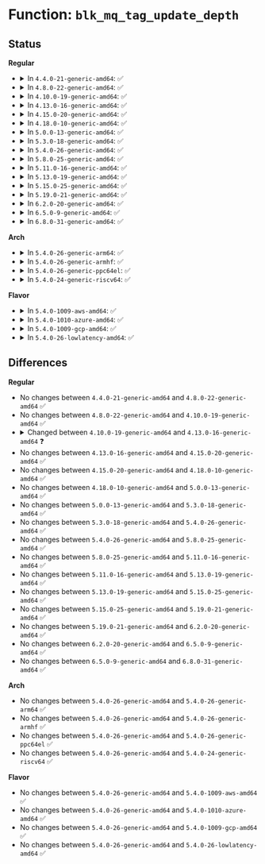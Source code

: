 # Function: <code>blk_mq_tag_update_depth</code>

## Status
<b>Regular</b>
<ul>
<li>
<details>
<summary>In <code>4.4.0-21-generic-amd64</code>: ✅</summary>

```c
int blk_mq_tag_update_depth(struct blk_mq_tags * tags, unsigned int tdepth)
```

```json
{
  "name": "blk_mq_tag_update_depth",
  "collision_type": "Unique Global",
  "inline_type": "No",
  "funcs": [
    {
      "addr": 18446744071582808416,
      "name": "blk_mq_tag_update_depth",
      "external": true,
      "loc": "block/blk-mq-tag.c:658",
      "file": "block/blk-mq-tag.c",
      "inline": "seen, unknown",
      "caller_inline": [],
      "caller_func": [
        "block/blk-mq.c:blk_mq_update_nr_requests"
      ]
    }
  ],
  "symbols": [
    {
      "addr": 18446744071582808416,
      "name": "blk_mq_tag_update_depth",
      "section": ".text",
      "bind": "STB_GLOBAL",
      "size": 50
    }
  ]
}
```
</details>
</li>
<li>
<details>
<summary>In <code>4.8.0-22-generic-amd64</code>: ✅</summary>

```c
int blk_mq_tag_update_depth(struct blk_mq_tags * tags, unsigned int tdepth)
```

```json
{
  "name": "blk_mq_tag_update_depth",
  "collision_type": "Unique Global",
  "inline_type": "No",
  "funcs": [
    {
      "addr": 18446744071583087520,
      "name": "blk_mq_tag_update_depth",
      "external": true,
      "loc": "block/blk-mq-tag.c:695",
      "file": "block/blk-mq-tag.c",
      "inline": "seen, unknown",
      "caller_inline": [],
      "caller_func": [
        "block/blk-mq.c:blk_mq_update_nr_requests"
      ]
    }
  ],
  "symbols": [
    {
      "addr": 18446744071583087520,
      "name": "blk_mq_tag_update_depth",
      "section": ".text",
      "bind": "STB_GLOBAL",
      "size": 50
    }
  ]
}
```
</details>
</li>
<li>
<details>
<summary>In <code>4.10.0-19-generic-amd64</code>: ✅</summary>

```c
int blk_mq_tag_update_depth(struct blk_mq_tags * tags, unsigned int tdepth)
```

```json
{
  "name": "blk_mq_tag_update_depth",
  "collision_type": "Unique Global",
  "inline_type": "No",
  "funcs": [
    {
      "addr": 18446744071583195840,
      "name": "blk_mq_tag_update_depth",
      "external": true,
      "loc": "block/blk-mq-tag.c:414",
      "file": "block/blk-mq-tag.c",
      "inline": "seen, unknown",
      "caller_inline": [],
      "caller_func": [
        "block/blk-mq.c:blk_mq_update_nr_requests"
      ]
    }
  ],
  "symbols": [
    {
      "addr": 18446744071583195840,
      "name": "blk_mq_tag_update_depth",
      "section": ".text",
      "bind": "STB_GLOBAL",
      "size": 48
    }
  ]
}
```
</details>
</li>
<li>
<details>
<summary>In <code>4.13.0-16-generic-amd64</code>: ✅</summary>

```c
int blk_mq_tag_update_depth(struct blk_mq_hw_ctx * hctx, struct blk_mq_tags * * tagsptr, unsigned int tdepth, bool can_grow)
```

```json
{
  "name": "blk_mq_tag_update_depth",
  "collision_type": "Unique Global",
  "inline_type": "No",
  "funcs": [
    {
      "addr": 18446744071583252496,
      "name": "blk_mq_tag_update_depth",
      "external": true,
      "loc": "block/blk-mq-tag.c:399",
      "file": "block/blk-mq-tag.c",
      "inline": "seen, unknown",
      "caller_inline": [],
      "caller_func": [
        "block/blk-mq.c:blk_mq_update_nr_requests",
        "block/blk-mq.c:blk_mq_update_nr_requests"
      ]
    }
  ],
  "symbols": [
    {
      "addr": 18446744071583252496,
      "name": "blk_mq_tag_update_depth",
      "section": ".text",
      "bind": "STB_GLOBAL",
      "size": 262
    }
  ]
}
```
</details>
</li>
<li>
<details>
<summary>In <code>4.15.0-20-generic-amd64</code>: ✅</summary>

```c
int blk_mq_tag_update_depth(struct blk_mq_hw_ctx * hctx, struct blk_mq_tags * * tagsptr, unsigned int tdepth, bool can_grow)
```

```json
{
  "name": "blk_mq_tag_update_depth",
  "collision_type": "Unique Global",
  "inline_type": "No",
  "funcs": [
    {
      "addr": 18446744071583432000,
      "name": "blk_mq_tag_update_depth",
      "external": true,
      "loc": "block/blk-mq-tag.c:409",
      "file": "block/blk-mq-tag.c",
      "inline": "seen, unknown",
      "caller_inline": [],
      "caller_func": [
        "block/blk-mq.c:blk_mq_update_nr_requests",
        "block/blk-mq.c:blk_mq_update_nr_requests"
      ]
    }
  ],
  "symbols": [
    {
      "addr": 18446744071583432000,
      "name": "blk_mq_tag_update_depth",
      "section": ".text",
      "bind": "STB_GLOBAL",
      "size": 262
    }
  ]
}
```
</details>
</li>
<li>
<details>
<summary>In <code>4.18.0-10-generic-amd64</code>: ✅</summary>

```c
int blk_mq_tag_update_depth(struct blk_mq_hw_ctx * hctx, struct blk_mq_tags * * tagsptr, unsigned int tdepth, bool can_grow)
```

```json
{
  "name": "blk_mq_tag_update_depth",
  "collision_type": "Unique Global",
  "inline_type": "No",
  "funcs": [
    {
      "addr": 18446744071583643168,
      "name": "blk_mq_tag_update_depth",
      "external": true,
      "loc": "block/blk-mq-tag.c:396",
      "file": "block/blk-mq-tag.c",
      "inline": "seen, unknown",
      "caller_inline": [],
      "caller_func": [
        "block/blk-mq.c:blk_mq_update_nr_requests",
        "block/blk-mq.c:blk_mq_update_nr_requests"
      ]
    }
  ],
  "symbols": [
    {
      "addr": 18446744071583643168,
      "name": "blk_mq_tag_update_depth",
      "section": ".text",
      "bind": "STB_GLOBAL",
      "size": 231
    }
  ]
}
```
</details>
</li>
<li>
<details>
<summary>In <code>5.0.0-13-generic-amd64</code>: ✅</summary>

```c
int blk_mq_tag_update_depth(struct blk_mq_hw_ctx * hctx, struct blk_mq_tags * * tagsptr, unsigned int tdepth, bool can_grow)
```

```json
{
  "name": "blk_mq_tag_update_depth",
  "collision_type": "Unique Global",
  "inline_type": "No",
  "funcs": [
    {
      "addr": 18446744071583749712,
      "name": "blk_mq_tag_update_depth",
      "external": true,
      "loc": "block/blk-mq-tag.c:466",
      "file": "block/blk-mq-tag.c",
      "inline": "seen, unknown",
      "caller_inline": [],
      "caller_func": [
        "block/blk-mq.c:blk_mq_update_nr_requests",
        "block/blk-mq.c:blk_mq_update_nr_requests"
      ]
    }
  ],
  "symbols": [
    {
      "addr": 18446744071583749712,
      "name": "blk_mq_tag_update_depth",
      "section": ".text",
      "bind": "STB_GLOBAL",
      "size": 231
    }
  ]
}
```
</details>
</li>
<li>
<details>
<summary>In <code>5.3.0-18-generic-amd64</code>: ✅</summary>

```c
int blk_mq_tag_update_depth(struct blk_mq_hw_ctx * hctx, struct blk_mq_tags * * tagsptr, unsigned int tdepth, bool can_grow)
```

```json
{
  "name": "blk_mq_tag_update_depth",
  "collision_type": "Unique Global",
  "inline_type": "No",
  "funcs": [
    {
      "addr": 18446744071583938784,
      "name": "blk_mq_tag_update_depth",
      "external": true,
      "loc": "block/blk-mq-tag.c:459",
      "file": "block/blk-mq-tag.c",
      "inline": "seen, unknown",
      "caller_inline": [],
      "caller_func": [
        "block/blk-mq.c:blk_mq_update_nr_requests",
        "block/blk-mq.c:blk_mq_update_nr_requests"
      ]
    }
  ],
  "symbols": [
    {
      "addr": 18446744071583938784,
      "name": "blk_mq_tag_update_depth",
      "section": ".text",
      "bind": "STB_GLOBAL",
      "size": 246
    }
  ]
}
```
</details>
</li>
<li>
<details>
<summary>In <code>5.4.0-26-generic-amd64</code>: ✅</summary>

```c
int blk_mq_tag_update_depth(struct blk_mq_hw_ctx * hctx, struct blk_mq_tags * * tagsptr, unsigned int tdepth, bool can_grow)
```

```json
{
  "name": "blk_mq_tag_update_depth",
  "collision_type": "Unique Global",
  "inline_type": "No",
  "funcs": [
    {
      "addr": 18446744071584042256,
      "name": "blk_mq_tag_update_depth",
      "external": true,
      "loc": "block/blk-mq-tag.c:491",
      "file": "block/blk-mq-tag.c",
      "inline": "seen, unknown",
      "caller_inline": [],
      "caller_func": [
        "block/blk-mq.c:blk_mq_update_nr_requests",
        "block/blk-mq.c:blk_mq_update_nr_requests"
      ]
    }
  ],
  "symbols": [
    {
      "addr": 18446744071584042256,
      "name": "blk_mq_tag_update_depth",
      "section": ".text",
      "bind": "STB_GLOBAL",
      "size": 246
    }
  ]
}
```
</details>
</li>
<li>
<details>
<summary>In <code>5.8.0-25-generic-amd64</code>: ✅</summary>

```c
int blk_mq_tag_update_depth(struct blk_mq_hw_ctx * hctx, struct blk_mq_tags * * tagsptr, unsigned int tdepth, bool can_grow)
```

```json
{
  "name": "blk_mq_tag_update_depth",
  "collision_type": "Unique Global",
  "inline_type": "No",
  "funcs": [
    {
      "addr": 18446744071584437984,
      "name": "blk_mq_tag_update_depth",
      "external": true,
      "loc": "block/blk-mq-tag.c:538",
      "file": "block/blk-mq-tag.c",
      "inline": "seen, unknown",
      "caller_inline": [],
      "caller_func": [
        "block/blk-mq.c:blk_mq_update_nr_requests",
        "block/blk-mq.c:blk_mq_update_nr_requests"
      ]
    }
  ],
  "symbols": [
    {
      "addr": 18446744071584437984,
      "name": "blk_mq_tag_update_depth",
      "section": ".text",
      "bind": "STB_GLOBAL",
      "size": 246
    }
  ]
}
```
</details>
</li>
<li>
<details>
<summary>In <code>5.11.0-16-generic-amd64</code>: ✅</summary>

```c
int blk_mq_tag_update_depth(struct blk_mq_hw_ctx * hctx, struct blk_mq_tags * * tagsptr, unsigned int tdepth, bool can_grow)
```

```json
{
  "name": "blk_mq_tag_update_depth",
  "collision_type": "Unique Global",
  "inline_type": "No",
  "funcs": [
    {
      "addr": 18446744071584554800,
      "name": "blk_mq_tag_update_depth",
      "external": true,
      "loc": "block/blk-mq-tag.c:539",
      "file": "block/blk-mq-tag.c",
      "inline": "seen, unknown",
      "caller_inline": [],
      "caller_func": [
        "block/blk-mq.c:blk_mq_update_nr_requests",
        "block/blk-mq.c:blk_mq_update_nr_requests"
      ]
    }
  ],
  "symbols": [
    {
      "addr": 18446744071584554800,
      "name": "blk_mq_tag_update_depth",
      "section": ".text",
      "bind": "STB_GLOBAL",
      "size": 262
    }
  ]
}
```
</details>
</li>
<li>
<details>
<summary>In <code>5.13.0-19-generic-amd64</code>: ✅</summary>

```c
int blk_mq_tag_update_depth(struct blk_mq_hw_ctx * hctx, struct blk_mq_tags * * tagsptr, unsigned int tdepth, bool can_grow)
```

```json
{
  "name": "blk_mq_tag_update_depth",
  "collision_type": "Unique Global",
  "inline_type": "No",
  "funcs": [
    {
      "addr": 18446744071584587600,
      "name": "blk_mq_tag_update_depth",
      "external": true,
      "loc": "block/blk-mq-tag.c:566",
      "file": "block/blk-mq-tag.c",
      "inline": "seen, unknown",
      "caller_inline": [],
      "caller_func": [
        "block/blk-mq.c:blk_mq_update_nr_requests",
        "block/blk-mq.c:blk_mq_update_nr_requests"
      ]
    }
  ],
  "symbols": [
    {
      "addr": 18446744071584587600,
      "name": "blk_mq_tag_update_depth",
      "section": ".text",
      "bind": "STB_GLOBAL",
      "size": 262
    }
  ]
}
```
</details>
</li>
<li>
<details>
<summary>In <code>5.15.0-25-generic-amd64</code>: ✅</summary>

```c
int blk_mq_tag_update_depth(struct blk_mq_hw_ctx * hctx, struct blk_mq_tags * * tagsptr, unsigned int tdepth, bool can_grow)
```

```json
{
  "name": "blk_mq_tag_update_depth",
  "collision_type": "Unique Global",
  "inline_type": "No",
  "funcs": [
    {
      "addr": 18446744071585002096,
      "name": "blk_mq_tag_update_depth",
      "external": true,
      "loc": "block/blk-mq-tag.c:579",
      "file": "block/blk-mq-tag.c",
      "inline": "seen, unknown",
      "caller_inline": [],
      "caller_func": [
        "block/blk-mq.c:blk_mq_update_nr_requests",
        "block/blk-mq.c:blk_mq_update_nr_requests"
      ]
    }
  ],
  "symbols": [
    {
      "addr": 18446744071585002096,
      "name": "blk_mq_tag_update_depth",
      "section": ".text",
      "bind": "STB_GLOBAL",
      "size": 261
    }
  ]
}
```
</details>
</li>
<li>
<details>
<summary>In <code>5.19.0-21-generic-amd64</code>: ✅</summary>

```c
int blk_mq_tag_update_depth(struct blk_mq_hw_ctx * hctx, struct blk_mq_tags * * tagsptr, unsigned int tdepth, bool can_grow)
```

```json
{
  "name": "blk_mq_tag_update_depth",
  "collision_type": "Unique Global",
  "inline_type": "No",
  "funcs": [
    {
      "addr": 18446744071585716432,
      "name": "blk_mq_tag_update_depth",
      "external": true,
      "loc": "block/blk-mq-tag.c:601",
      "file": "block/blk-mq-tag.c",
      "inline": "seen, unknown",
      "caller_inline": [],
      "caller_func": [
        "block/blk-mq.c:blk_mq_update_nr_requests",
        "block/blk-mq.c:blk_mq_update_nr_requests"
      ]
    }
  ],
  "symbols": [
    {
      "addr": 18446744071585716432,
      "name": "blk_mq_tag_update_depth",
      "section": ".text",
      "bind": "STB_GLOBAL",
      "size": 175
    }
  ]
}
```
</details>
</li>
<li>
<details>
<summary>In <code>6.2.0-20-generic-amd64</code>: ✅</summary>

```c
int blk_mq_tag_update_depth(struct blk_mq_hw_ctx * hctx, struct blk_mq_tags * * tagsptr, unsigned int tdepth, bool can_grow)
```

```json
{
  "name": "blk_mq_tag_update_depth",
  "collision_type": "Unique Global",
  "inline_type": "No",
  "funcs": [
    {
      "addr": 18446744071586496784,
      "name": "blk_mq_tag_update_depth",
      "external": true,
      "loc": "block/blk-mq-tag.c:594",
      "file": "block/blk-mq-tag.c",
      "inline": "seen, unknown",
      "caller_inline": [],
      "caller_func": [
        "block/blk-mq.c:blk_mq_update_nr_requests",
        "block/blk-mq.c:blk_mq_update_nr_requests"
      ]
    }
  ],
  "symbols": [
    {
      "addr": 18446744071586496784,
      "name": "blk_mq_tag_update_depth",
      "section": ".text",
      "bind": "STB_GLOBAL",
      "size": 175
    }
  ]
}
```
</details>
</li>
<li>
<details>
<summary>In <code>6.5.0-9-generic-amd64</code>: ✅</summary>

```c
int blk_mq_tag_update_depth(struct blk_mq_hw_ctx * hctx, struct blk_mq_tags * * tagsptr, unsigned int tdepth, bool can_grow)
```

```json
{
  "name": "blk_mq_tag_update_depth",
  "collision_type": "Unique Global",
  "inline_type": "No",
  "funcs": [
    {
      "addr": 18446744071586744368,
      "name": "blk_mq_tag_update_depth",
      "external": true,
      "loc": "block/blk-mq-tag.c:601",
      "file": "block/blk-mq-tag.c",
      "inline": "seen, unknown",
      "caller_inline": [],
      "caller_func": [
        "block/blk-mq.c:blk_mq_update_nr_requests",
        "block/blk-mq.c:blk_mq_update_nr_requests"
      ]
    }
  ],
  "symbols": [
    {
      "addr": 18446744071586744368,
      "name": "blk_mq_tag_update_depth",
      "section": ".text",
      "bind": "STB_GLOBAL",
      "size": 175
    }
  ]
}
```
</details>
</li>
<li>
<details>
<summary>In <code>6.8.0-31-generic-amd64</code>: ✅</summary>

```c
int blk_mq_tag_update_depth(struct blk_mq_hw_ctx * hctx, struct blk_mq_tags * * tagsptr, unsigned int tdepth, bool can_grow)
```

```json
{
  "name": "blk_mq_tag_update_depth",
  "collision_type": "Unique Global",
  "inline_type": "No",
  "funcs": [
    {
      "addr": 18446744071587016496,
      "name": "blk_mq_tag_update_depth",
      "external": true,
      "loc": "block/blk-mq-tag.c:601",
      "file": "block/blk-mq-tag.c",
      "inline": "seen, unknown",
      "caller_inline": [],
      "caller_func": [
        "block/blk-mq.c:blk_mq_update_nr_requests",
        "block/blk-mq.c:blk_mq_update_nr_requests"
      ]
    }
  ],
  "symbols": [
    {
      "addr": 18446744071587016496,
      "name": "blk_mq_tag_update_depth",
      "section": ".text",
      "bind": "STB_GLOBAL",
      "size": 175
    }
  ]
}
```
</details>
</li>
</ul>
<b>Arch</b>
<ul>
<li>
<details>
<summary>In <code>5.4.0-26-generic-arm64</code>: ✅</summary>

```c
int blk_mq_tag_update_depth(struct blk_mq_hw_ctx * hctx, struct blk_mq_tags * * tagsptr, unsigned int tdepth, bool can_grow)
```

```json
{
  "name": "blk_mq_tag_update_depth",
  "collision_type": "Unique Global",
  "inline_type": "No",
  "funcs": [
    {
      "addr": 18446603336495876984,
      "name": "blk_mq_tag_update_depth",
      "external": true,
      "loc": "block/blk-mq-tag.c:491",
      "file": "block/blk-mq-tag.c",
      "inline": "seen, unknown",
      "caller_inline": [],
      "caller_func": [
        "block/blk-mq.c:blk_mq_update_nr_requests",
        "block/blk-mq.c:blk_mq_update_nr_requests"
      ]
    }
  ],
  "symbols": [
    {
      "addr": 18446603336495876984,
      "name": "blk_mq_tag_update_depth",
      "section": ".text",
      "bind": "STB_GLOBAL",
      "size": 292
    }
  ]
}
```
</details>
</li>
<li>
<details>
<summary>In <code>5.4.0-26-generic-armhf</code>: ✅</summary>

```c
int blk_mq_tag_update_depth(struct blk_mq_hw_ctx * hctx, struct blk_mq_tags * * tagsptr, unsigned int tdepth, bool can_grow)
```

```json
{
  "name": "blk_mq_tag_update_depth",
  "collision_type": "Unique Global",
  "inline_type": "No",
  "funcs": [
    {
      "addr": 3229222836,
      "name": "blk_mq_tag_update_depth",
      "external": true,
      "loc": "block/blk-mq-tag.c:491",
      "file": "block/blk-mq-tag.c",
      "inline": "seen, unknown",
      "caller_inline": [],
      "caller_func": [
        "block/blk-mq.c:blk_mq_update_nr_requests"
      ]
    }
  ],
  "symbols": [
    {
      "addr": 3229222836,
      "name": "blk_mq_tag_update_depth",
      "section": ".text",
      "bind": "STB_GLOBAL",
      "size": 232
    }
  ]
}
```
</details>
</li>
<li>
<details>
<summary>In <code>5.4.0-26-generic-ppc64el</code>: ✅</summary>

```c
int blk_mq_tag_update_depth(struct blk_mq_hw_ctx * hctx, struct blk_mq_tags * * tagsptr, unsigned int tdepth, bool can_grow)
```

```json
{
  "name": "blk_mq_tag_update_depth",
  "collision_type": "Unique Global",
  "inline_type": "No",
  "funcs": [
    {
      "addr": 13835058055290078672,
      "name": "blk_mq_tag_update_depth",
      "external": true,
      "loc": "block/blk-mq-tag.c:491",
      "file": "block/blk-mq-tag.c",
      "inline": "seen, unknown",
      "caller_inline": [],
      "caller_func": [
        "block/blk-mq.c:blk_mq_update_nr_requests",
        "block/blk-mq.c:blk_mq_update_nr_requests"
      ]
    }
  ],
  "symbols": [
    {
      "addr": 13835058055290078672,
      "name": "blk_mq_tag_update_depth",
      "section": ".text",
      "bind": "STB_GLOBAL",
      "size": 372
    }
  ]
}
```
</details>
</li>
<li>
<details>
<summary>In <code>5.4.0-24-generic-riscv64</code>: ✅</summary>

```c
int blk_mq_tag_update_depth(struct blk_mq_hw_ctx * hctx, struct blk_mq_tags * * tagsptr, unsigned int tdepth, bool can_grow)
```

```json
{
  "name": "blk_mq_tag_update_depth",
  "collision_type": "Unique Global",
  "inline_type": "No",
  "funcs": [
    {
      "addr": 18446743936274999886,
      "name": "blk_mq_tag_update_depth",
      "external": true,
      "loc": "block/blk-mq-tag.c:491",
      "file": "block/blk-mq-tag.c",
      "inline": "seen, unknown",
      "caller_inline": [],
      "caller_func": [
        "block/blk-mq.c:blk_mq_update_nr_requests",
        "block/blk-mq.c:blk_mq_update_nr_requests"
      ]
    }
  ],
  "symbols": [
    {
      "addr": 18446743936274999886,
      "name": "blk_mq_tag_update_depth",
      "section": ".text",
      "bind": "STB_GLOBAL",
      "size": 210
    }
  ]
}
```
</details>
</li>
</ul>
<b>Flavor</b>
<ul>
<li>
<details>
<summary>In <code>5.4.0-1009-aws-amd64</code>: ✅</summary>

```c
int blk_mq_tag_update_depth(struct blk_mq_hw_ctx * hctx, struct blk_mq_tags * * tagsptr, unsigned int tdepth, bool can_grow)
```

```json
{
  "name": "blk_mq_tag_update_depth",
  "collision_type": "Unique Global",
  "inline_type": "No",
  "funcs": [
    {
      "addr": 18446744071584010992,
      "name": "blk_mq_tag_update_depth",
      "external": true,
      "loc": "block/blk-mq-tag.c:491",
      "file": "block/blk-mq-tag.c",
      "inline": "seen, unknown",
      "caller_inline": [],
      "caller_func": [
        "block/blk-mq.c:blk_mq_update_nr_requests",
        "block/blk-mq.c:blk_mq_update_nr_requests"
      ]
    }
  ],
  "symbols": [
    {
      "addr": 18446744071584010992,
      "name": "blk_mq_tag_update_depth",
      "section": ".text",
      "bind": "STB_GLOBAL",
      "size": 246
    }
  ]
}
```
</details>
</li>
<li>
<details>
<summary>In <code>5.4.0-1010-azure-amd64</code>: ✅</summary>

```c
int blk_mq_tag_update_depth(struct blk_mq_hw_ctx * hctx, struct blk_mq_tags * * tagsptr, unsigned int tdepth, bool can_grow)
```

```json
{
  "name": "blk_mq_tag_update_depth",
  "collision_type": "Unique Global",
  "inline_type": "No",
  "funcs": [
    {
      "addr": 18446744071583946816,
      "name": "blk_mq_tag_update_depth",
      "external": true,
      "loc": "block/blk-mq-tag.c:491",
      "file": "block/blk-mq-tag.c",
      "inline": "seen, unknown",
      "caller_inline": [],
      "caller_func": [
        "block/blk-mq.c:blk_mq_update_nr_requests",
        "block/blk-mq.c:blk_mq_update_nr_requests"
      ]
    }
  ],
  "symbols": [
    {
      "addr": 18446744071583946816,
      "name": "blk_mq_tag_update_depth",
      "section": ".text",
      "bind": "STB_GLOBAL",
      "size": 246
    }
  ]
}
```
</details>
</li>
<li>
<details>
<summary>In <code>5.4.0-1009-gcp-amd64</code>: ✅</summary>

```c
int blk_mq_tag_update_depth(struct blk_mq_hw_ctx * hctx, struct blk_mq_tags * * tagsptr, unsigned int tdepth, bool can_grow)
```

```json
{
  "name": "blk_mq_tag_update_depth",
  "collision_type": "Unique Global",
  "inline_type": "No",
  "funcs": [
    {
      "addr": 18446744071583994752,
      "name": "blk_mq_tag_update_depth",
      "external": true,
      "loc": "block/blk-mq-tag.c:491",
      "file": "block/blk-mq-tag.c",
      "inline": "seen, unknown",
      "caller_inline": [],
      "caller_func": [
        "block/blk-mq.c:blk_mq_update_nr_requests",
        "block/blk-mq.c:blk_mq_update_nr_requests"
      ]
    }
  ],
  "symbols": [
    {
      "addr": 18446744071583994752,
      "name": "blk_mq_tag_update_depth",
      "section": ".text",
      "bind": "STB_GLOBAL",
      "size": 246
    }
  ]
}
```
</details>
</li>
<li>
<details>
<summary>In <code>5.4.0-26-lowlatency-amd64</code>: ✅</summary>

```c
int blk_mq_tag_update_depth(struct blk_mq_hw_ctx * hctx, struct blk_mq_tags * * tagsptr, unsigned int tdepth, bool can_grow)
```

```json
{
  "name": "blk_mq_tag_update_depth",
  "collision_type": "Unique Global",
  "inline_type": "No",
  "funcs": [
    {
      "addr": 18446744071584097088,
      "name": "blk_mq_tag_update_depth",
      "external": true,
      "loc": "block/blk-mq-tag.c:491",
      "file": "block/blk-mq-tag.c",
      "inline": "seen, unknown",
      "caller_inline": [],
      "caller_func": [
        "block/blk-mq.c:blk_mq_update_nr_requests",
        "block/blk-mq.c:blk_mq_update_nr_requests"
      ]
    }
  ],
  "symbols": [
    {
      "addr": 18446744071584097088,
      "name": "blk_mq_tag_update_depth",
      "section": ".text",
      "bind": "STB_GLOBAL",
      "size": 246
    }
  ]
}
```
</details>
</li>
</ul>

## Differences
<b>Regular</b>
<ul>
<li>
No changes between <code>4.4.0-21-generic-amd64</code> and <code>4.8.0-22-generic-amd64</code> ✅
</li>
<li>
No changes between <code>4.8.0-22-generic-amd64</code> and <code>4.10.0-19-generic-amd64</code> ✅
</li>
<li>
<details>
<summary>Changed between <code>4.10.0-19-generic-amd64</code> and <code>4.13.0-16-generic-amd64</code> ❓</summary>
<ul>
<li>
<b>Param added. </b>
<code>struct blk_mq_hw_ctx * hctx</code>
</li>
<li>
<b>Param added. </b>
<code>struct blk_mq_tags * * tagsptr</code>
</li>
<li>
<b>Param added. </b>
<code>bool can_grow</code>
</li>
<li>
<b>Param removed. </b>
<code>struct blk_mq_tags * tags</code>
</li>
<li>
<b>Param reordered. </b>
<code>tags, tdepth</code> ➡️ <code>hctx, tagsptr, tdepth, can_grow</code>
</li>
</ul>
</details>
</li>
<li>
No changes between <code>4.13.0-16-generic-amd64</code> and <code>4.15.0-20-generic-amd64</code> ✅
</li>
<li>
No changes between <code>4.15.0-20-generic-amd64</code> and <code>4.18.0-10-generic-amd64</code> ✅
</li>
<li>
No changes between <code>4.18.0-10-generic-amd64</code> and <code>5.0.0-13-generic-amd64</code> ✅
</li>
<li>
No changes between <code>5.0.0-13-generic-amd64</code> and <code>5.3.0-18-generic-amd64</code> ✅
</li>
<li>
No changes between <code>5.3.0-18-generic-amd64</code> and <code>5.4.0-26-generic-amd64</code> ✅
</li>
<li>
No changes between <code>5.4.0-26-generic-amd64</code> and <code>5.8.0-25-generic-amd64</code> ✅
</li>
<li>
No changes between <code>5.8.0-25-generic-amd64</code> and <code>5.11.0-16-generic-amd64</code> ✅
</li>
<li>
No changes between <code>5.11.0-16-generic-amd64</code> and <code>5.13.0-19-generic-amd64</code> ✅
</li>
<li>
No changes between <code>5.13.0-19-generic-amd64</code> and <code>5.15.0-25-generic-amd64</code> ✅
</li>
<li>
No changes between <code>5.15.0-25-generic-amd64</code> and <code>5.19.0-21-generic-amd64</code> ✅
</li>
<li>
No changes between <code>5.19.0-21-generic-amd64</code> and <code>6.2.0-20-generic-amd64</code> ✅
</li>
<li>
No changes between <code>6.2.0-20-generic-amd64</code> and <code>6.5.0-9-generic-amd64</code> ✅
</li>
<li>
No changes between <code>6.5.0-9-generic-amd64</code> and <code>6.8.0-31-generic-amd64</code> ✅
</li>
</ul>
<b>Arch</b>
<ul>
<li>
No changes between <code>5.4.0-26-generic-amd64</code> and <code>5.4.0-26-generic-arm64</code> ✅
</li>
<li>
No changes between <code>5.4.0-26-generic-amd64</code> and <code>5.4.0-26-generic-armhf</code> ✅
</li>
<li>
No changes between <code>5.4.0-26-generic-amd64</code> and <code>5.4.0-26-generic-ppc64el</code> ✅
</li>
<li>
No changes between <code>5.4.0-26-generic-amd64</code> and <code>5.4.0-24-generic-riscv64</code> ✅
</li>
</ul>
<b>Flavor</b>
<ul>
<li>
No changes between <code>5.4.0-26-generic-amd64</code> and <code>5.4.0-1009-aws-amd64</code> ✅
</li>
<li>
No changes between <code>5.4.0-26-generic-amd64</code> and <code>5.4.0-1010-azure-amd64</code> ✅
</li>
<li>
No changes between <code>5.4.0-26-generic-amd64</code> and <code>5.4.0-1009-gcp-amd64</code> ✅
</li>
<li>
No changes between <code>5.4.0-26-generic-amd64</code> and <code>5.4.0-26-lowlatency-amd64</code> ✅
</li>
</ul>
